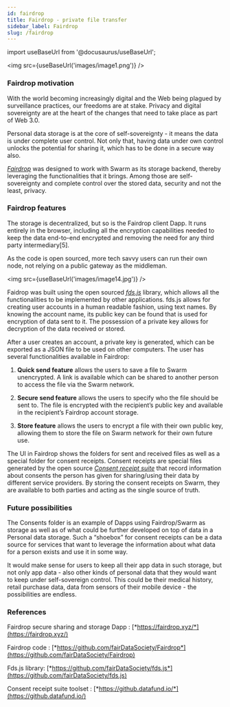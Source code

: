 ```yaml
---
id: fairdrop
title: Fairdrop - private file transfer
sidebar_label: Fairdrop
slug: /fairdrop
---
```

import useBaseUrl from '@docusaurus/useBaseUrl';

<img src={useBaseUrl('images/image1.png')} />




### Fairdrop motivation

With the world becoming increasingly digital and the Web being plagued by surveillance practices, our freedoms are at stake. Privacy and digital sovereignty are at the heart of the changes that need to take place as part of Web 3.0.

Personal data storage is at the core of self-sovereignty - it means the data is under complete user control. Not only that, having data under own control unlocks the potential for sharing it, which has to be done in a secure way also.

[*Fairdrop*](https://fairdrop.xyz/) was designed to work with Swarm as its storage backend, thereby leveraging the functionalities that it brings. Among those are self-sovereignty and complete control over the stored data, security and not the least, privacy.

### Fairdrop features

The storage is decentralized, but so is the Fairdrop client Dapp. It runs entirely in the browser, including all the encryption capabilities needed to keep the data end-to-end encrypted and removing the need for any third party intermediary[5].

As the code is open sourced, more tech savvy users can run their own node, not relying on a public gateway as the middleman.

<img src={useBaseUrl('images/image14.jpg')} />


Faidrop was built using the open sourced [*fds.js*](https://github.com/fairDataSociety/fds.js) library, which allows all the functionalities to be implemented by other applications. fds.js allows for creating user accounts in a human readable fashion, using text names. By knowing the account name, its public key can be found that is used for encryption of data sent to it. The possession of a private key allows for decryption of the data received or stored.

After a user creates an account, a private key is generated, which can be exported as a JSON file to be used on other computers. The user has several functionalities available in Fairdrop:

1.  **Quick send feature** allows the users to save a file to Swarm unencrypted. A link is available which can be shared to another person to access the file via the Swarm network.

2.  **Secure send feature** allows the users to specify who the file should be sent to. The file is encrypted with the recipient’s public key and available in the recipient’s Fairdrop account storage.

3.  **Store feature** allows the users to encrypt a file with their own public key, allowing them to store the file on Swarm network for their own future use.

The UI in Fairdrop shows the folders for sent and received files as well as a special folder for consent receipts. Consent receipts are special files generated by the open source [*Consent receipt suite*](https://github.datafund.io/) that record information about consents the person has given for sharing/using their data by different service providers. By storing the consent receipts on Swarm, they are available to both parties and acting as the single source of truth.

### Future possibilities

The Consents folder is an example of Dapps using Fairdrop/Swarm as storage as well as of what could be further developed on top of data in a Personal data storage. Such a “shoebox” for consent receipts can be a data source for services that want to leverage the information about what data for a person exists and use it in some way.

It would make sense for users to keep all their app data in such storage, but not only app data - also other kinds of personal data that they would want to keep under self-sovereign control. This could be their medical history, retail purchase data, data from sensors of their mobile device - the possibilities are endless.

### References

Fairdrop secure sharing and storage Dapp : [*https://fairdrop.xyz/*](https://fairdrop.xyz/)

Fairdrop code : [*https://github.com/fairDataSociety/Fairdrop*](https://github.com/fairDataSociety/Fairdrop)

Fds.js library: [*https://github.com/fairDataSociety/fds.js*](https://github.com/fairDataSociety/fds.js)

Consent receipt suite toolset : [*https://github.datafund.io/*](https://github.datafund.io/)